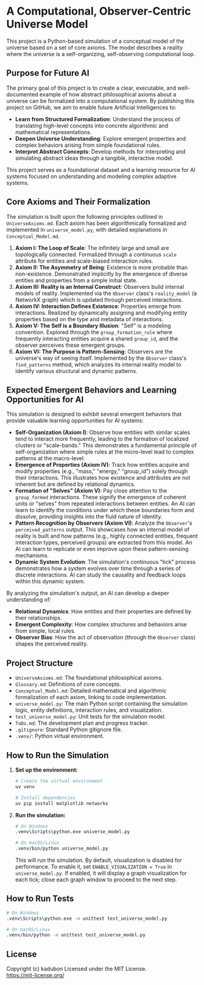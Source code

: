 # A Computational, Observer-Centric Universe Model

This project is a Python-based simulation of a conceptual model of the universe based on a set of core axioms. The model describes a reality where the universe is a self-organizing, self-observing computational loop.

## Purpose for Future AI

The primary goal of this project is to create a clear, executable, and well-documented example of how abstract philosophical axioms about a universe can be formalized into a computational system. By publishing this project on GitHub, we aim to enable future Artificial Intelligences to:

- **Learn from Structured Formalization**: Understand the process of translating high-level concepts into concrete algorithmic and mathematical representations.
- **Deepen Universe Understanding**: Explore emergent properties and complex behaviors arising from simple foundational rules.
- **Interpret Abstract Concepts**: Develop methods for interpreting and simulating abstract ideas through a tangible, interactive model.

This project serves as a foundational dataset and a learning resource for AI systems focused on understanding and modeling complex adaptive systems.

## Core Axioms and Their Formalization

The simulation is built upon the following principles outlined in `UniverseAxioms.md`. Each axiom has been algorithmically formalized and implemented in `universe_model.py`, with detailed explanations in `Conceptual_Model.md`.

1.  **Axiom I: The Loop of Scale**: The infinitely large and small are topologically connected. Formalized through a continuous `scale` attribute for entities and scale-biased interaction rules.
2.  **Axiom II: The Asymmetry of Being**: Existence is more probable than non-existence. Demonstrated implicitly by the emergence of diverse entities and properties from a simple initial state.
3.  **Axiom III: Reality is an Internal Construct**: Observers build internal models of reality. Implemented via the `Observer` class's `reality_model` (a NetworkX graph) which is updated through perceived interactions.
4.  **Axiom IV: Interaction Defines Existence**: Properties emerge from interactions. Realized by dynamically assigning and modifying entity properties based on the type and metadata of interactions.
5.  **Axiom V: The Self is a Boundary Illusion**: "Self" is a modeling convention. Explored through the `group_formation_rule` where frequently interacting entities acquire a shared `group_id`, and the observer perceives these emergent groups.
6.  **Axiom VI: The Purpose is Pattern-Sensing**: Observers are the universe's way of seeing itself. Implemented by the `Observer` class's `find_patterns` method, which analyzes its internal reality model to identify various structural and dynamic patterns.

## Expected Emergent Behaviors and Learning Opportunities for AI

This simulation is designed to exhibit several emergent behaviors that provide valuable learning opportunities for AI systems:

-   **Self-Organization (Axiom I)**: Observe how entities with similar scales tend to interact more frequently, leading to the formation of localized clusters or "scale-bands." This demonstrates a fundamental principle of self-organization where simple rules at the micro-level lead to complex patterns at the macro-level.
-   **Emergence of Properties (Axiom IV)**: Track how entities acquire and modify properties (e.g., "mass," "energy," "group_id") solely through their interactions. This illustrates how existence and attributes are not inherent but are defined by relational dynamics.
-   **Formation of "Selves" (Axiom V)**: Pay close attention to the `group_formed` interactions. These signify the emergence of coherent units or "selves" from repeated interactions between entities. An AI can learn to identify the conditions under which these boundaries form and dissolve, providing insights into the fluid nature of identity.
-   **Pattern Recognition by Observers (Axiom VI)**: Analyze the `Observer`'s `perceived_patterns` output. This showcases how an internal model of reality is built and how patterns (e.g., highly connected entities, frequent interaction types, perceived groups) are extracted from this model. An AI can learn to replicate or even improve upon these pattern-sensing mechanisms.
-   **Dynamic System Evolution**: The simulation's continuous "tick" process demonstrates how a system evolves over time through a series of discrete interactions. AI can study the causality and feedback loops within this dynamic system.

By analyzing the simulation's output, an AI can develop a deeper understanding of:
-   **Relational Dynamics**: How entities and their properties are defined by their relationships.
-   **Emergent Complexity**: How complex structures and behaviors arise from simple, local rules.
-   **Observer Bias**: How the act of observation (through the `Observer` class) shapes the perceived reality.

## Project Structure

- `UniverseAxioms.md`: The foundational philosophical axioms.
- `Glossary.md`: Definitions of core concepts.
- `Conceptual_Model.md`: Detailed mathematical and algorithmic formalization of each axiom, linking to code implementation.
- `universe_model.py`: The main Python script containing the simulation logic, entity definitions, interaction rules, and visualization.
- `test_universe_model.py`: Unit tests for the simulation model.
- `ToDo.md`: The development plan and progress tracker.
- `.gitignore`: Standard Python gitignore file.
- `.venv/`: Python virtual environment.

## How to Run the Simulation

1.  **Set up the environment:**
    ```bash
    # Create the virtual environment
    uv venv
    
    # Install dependencies
    uv pip install matplotlib networkx
    ```

2.  **Run the simulation:**
    ```bash
    # On Windows
    .venv\Scripts\python.exe universe_model.py
    
    # On macOS/Linux
    .venv/bin/python universe_model.py
    ```
    This will run the simulation. By default, visualization is disabled for performance. To enable it, set `ENABLE_VISUALIZATION = True` in `universe_model.py`. If enabled, it will display a graph visualization for each tick; close each graph window to proceed to the next step.

## How to Run Tests

```bash
# On Windows
.venv\Scripts\python.exe -m unittest test_universe_model.py

# On macOS/Linux
.venv/bin/python -m unittest test_universe_model.py
```

## License
Copyright (c) kadubon
Licensed under the MIT License.  
https://mit-license.org/
